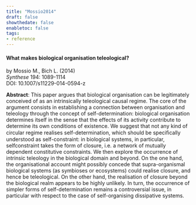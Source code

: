 ```yaml
---
title: "Mossio2014"
draft: false
showthedate: false
enabletoc: false
tags:
- reference
---
```


#### **What makes biological organisation teleological?**     
by Mossio M., Bich L. (2014)         
*Synthese* 194: 1089-1114       
DOI: 10.1007/s11229-014-0594-z     

**Abstract**:  This paper argues that biological organisation can be legitimately conceived of as an intrinsically teleological causal regime. The core of the argument consists in establishing a connection between organisation and teleology through the concept of self-determination: biological organisation determines itself in the sense that the effects of its activity contribute to determine its own conditions of existence. We suggest that not any kind of circular regime realises self-determination, which should be speciﬁcally understood as self-constraint: in biological systems, in particular, selfconstraint takes the form of closure, i.e. a network of mutually dependent constitutive constraints. We then explore the occurrence of intrinsic teleology in the biological domain and beyond. On the one hand, the organisational account might possibly concede that supra-organismal biological systems (as symbioses or ecosystems) could realise closure, and hence be teleological. On the other hand, the realisation of closure beyond the biological realm appears to be highly unlikely. In turn, the occurrence of simpler forms of self-determination remains a controversial issue, in particular with respect to the case of self-organising dissipative systems.

